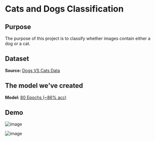 # Cats and Dogs Classification

<h2>Purpose</h2>
The purpose of this project is to classify whether images contain either a dog or a cat.

<h2>Dataset</h2>
<b>Source: </b><a href="https://www.kaggle.com/competitions/dogs-vs-cats/data">Dogs VS Cats Data</a>

<h2>The model we've created</h2>
<b>Model: </b><a href="https://drive.google.com/file/d/1dX5Ogf5S0UKkW9o8fkG6G71St_zil-45/view?usp=share_link">80 Epochs (~86% acc)</a>

<h2>Demo</h2>

![image](https://user-images.githubusercontent.com/63483228/206829841-0e379db3-a720-42c3-8c0c-ceffcb7a321f.png)

![image](https://user-images.githubusercontent.com/63483228/206829848-035a3cd3-ef47-4a7d-9e0d-383c6d673ab7.png)
